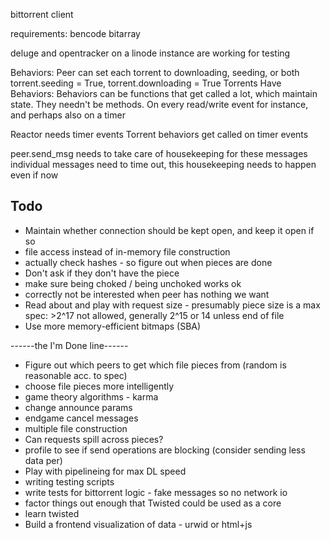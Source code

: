 bittorrent client

requirements:
bencode
bitarray

deluge and opentracker on a linode instance are working for testing

Behaviors:
Peer can set each torrent to downloading, seeding, or both
torrent.seeding = True, torrent.downloading = True
Torrents Have Behaviors:
Behaviors can be functions that get called a lot, which
maintain state. They needn't be methods. On every read/write event
for instance, and perhaps also on a timer

Reactor needs timer events
Torrent behaviors get called on timer events

peer.send_msg needs to take care of housekeeping for these messages
individual messages need to time out, this housekeeping needs to
happen even if now 

Todo
----

* Maintain whether connection should be kept open, and keep it open if so
* file access instead of in-memory file construction
* actually check hashes - so figure out when pieces are done
* Don't ask if they don't have the piece
* make sure being choked / being unchoked works ok
* correctly not be interested when peer has nothing we want
* Read about and play with request size - presumably piece size is a max
   spec: >2^17 not allowed, generally 2^15 or 14 unless end of file
* Use more memory-efficient bitmaps (SBA)

------the I'm Done line------

* Figure out which peers to get which file pieces from
    (random is reasonable acc. to spec)
* choose file pieces more intelligently
* game theory algorithms - karma
* change announce params
* endgame cancel messages
* multiple file construction
* Can requests spill across pieces?
* profile to see if send operations are blocking (consider sending less data per)
* Play with pipelineing for max DL speed
* writing testing scripts
* write tests for bittorrent logic - fake messages so no network io
* factor things out enough that Twisted could be used as a core
* learn twisted
* Build a frontend visualization of data - urwid or html+js
